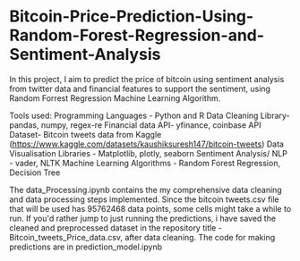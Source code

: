 # Bitcoin-Price-Prediction-Using-Random-Forest-Regression-and-Sentiment-Analysis

In this project, I aim to predict the price of bitcoin using sentiment analysis from twitter data and financial features to support the sentiment, using Random Forrest Regression Machine Learning Algorithm.

Tools used:
Programming Languages - Python and R
Data Cleaning Library- pandas, numpy, regex-re
Financial data API- yfinance, coinbase API
Dataset- Bitcoin tweets data from Kaggle (https://www.kaggle.com/datasets/kaushiksuresh147/bitcoin-tweets)
Data Visualisation Libraries - Matplotlib, plotly, seaborn
Sentiment Analysis/ NLP - vader, NLTK
Machine Learning Algorithms - Random Forest Regression, Decision Tree

The data_Processing.ipynb contains the my comprehensive data cleaning and data processing steps implemented. Since the bitcoin tweets.csv file that will be used has 95762468 data points, some cells might take a while to run. If you'd rather jump to just running the predictions, i have saved the cleaned and preprocessed dataset in the repository title - Bitcoin_tweets_Price_data.csv, after data cleaning. The code for making predictions are in prediction_model.ipynb
